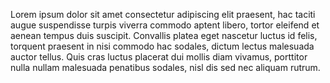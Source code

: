 Lorem ipsum dolor sit amet consectetur adipiscing elit praesent, hac taciti augue suspendisse turpis viverra commodo aptent libero, tortor eleifend et aenean tempus duis suscipit. Convallis platea eget nascetur luctus id felis, torquent praesent in nisi commodo hac sodales, dictum lectus malesuada auctor tellus. Quis cras luctus placerat dui mollis diam vivamus, porttitor nulla nullam malesuada penatibus sodales, nisl dis sed nec aliquam rutrum.